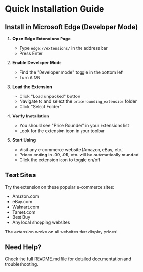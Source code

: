 # Quick Installation Guide

## Install in Microsoft Edge (Developer Mode)

1. **Open Edge Extensions Page**
   - Type `edge://extensions/` in the address bar
   - Press Enter

2. **Enable Developer Mode**
   - Find the "Developer mode" toggle in the bottom left
   - Turn it ON

3. **Load the Extension**
   - Click "Load unpacked" button
   - Navigate to and select the `pricerounding_extension` folder
   - Click "Select Folder"

4. **Verify Installation**
   - You should see "Price Rounder" in your extensions list
   - Look for the extension icon in your toolbar

5. **Start Using**
   - Visit any e-commerce website (Amazon, eBay, etc.)
   - Prices ending in .99, .95, etc. will be automatically rounded
   - Click the extension icon to toggle on/off

## Test Sites

Try the extension on these popular e-commerce sites:
- Amazon.com
- eBay.com
- Walmart.com
- Target.com
- Best Buy
- Any local shopping websites

The extension works on all websites that display prices!

## Need Help?

Check the full README.md file for detailed documentation and troubleshooting.
